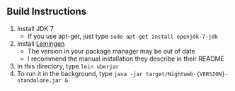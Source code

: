 ## Build Instructions

1. Install JDK 7
	- If you use apt-get, just type `sudo apt-get install openjdk-7-jdk`
2. Install [Leiningen](https://github.com/technomancy/leiningen)
	- The version in your package manager may be out of date
	- I recommend the manual installation they describe in their README
3. In this directory, type `lein uberjar`
4. To run it in the background, type `java -jar target/Nightweb-{VERSION}-standalone.jar &`
